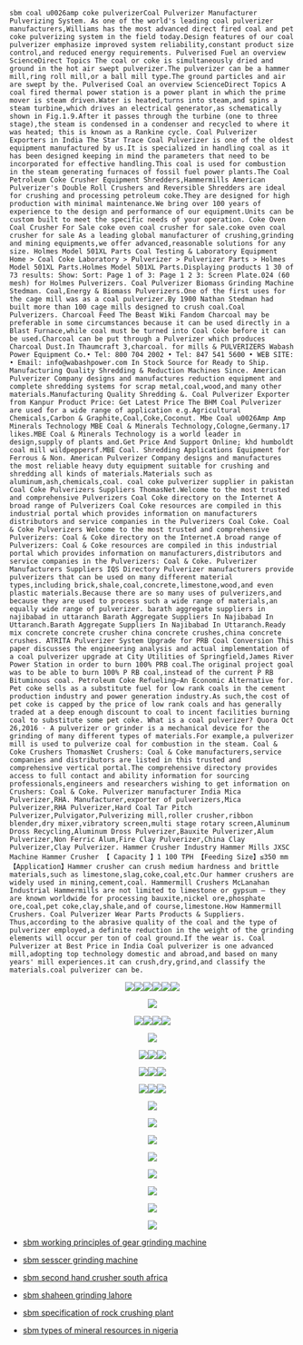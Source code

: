 ```
sbm coal u0026amp coke pulverizerCoal Pulverizer Manufacturer Pulverizing System. As one of the world's leading coal pulverizer manufacturers,Williams has the most advanced direct fired coal and pet coke pulverizing system in the field today.Design features of our coal pulverizer emphasize improved system reliability,constant product size control,and reduced energy requirements. Pulverised Fuel an overview ScienceDirect Topics The coal or coke is simultaneously dried and ground in the hot air swept pulverizer.The pulverizer can be a hammer mill,ring roll mill,or a ball mill type.The ground particles and air are swept by the. Pulverised Coal an overview ScienceDirect Topics A coal fired thermal power station is a power plant in which the prime mover is steam driven.Water is heated,turns into steam,and spins a steam turbine,which drives an electrical generator,as schematically shown in Fig.1.9.After it passes through the turbine (one to three stage),the steam is condensed in a condenser and recycled to where it was heated; this is known as a Rankine cycle. Coal Pulverizer Exporters in India The Star Trace Coal Pulverizer is one of the oldest equipment manufactured by us.It is specialized in handling coal as it has been designed keeping in mind the parameters that need to be incorporated for effective handling.This coal is used for combustion in the steam generating furnaces of fossil fuel power plants.The Coal Petroleum Coke Crusher Equipment Shredders,Hammermills American Pulverizer's Double Roll Crushers and Reversible Shredders are ideal for crushing and processing petroleum coke.They are designed for high production with minimal maintenance.We bring over 100 years of experience to the design and performance of our equipment.Units can be custom built to meet the specific needs of your operation. Coke Oven Coal Crusher For Sale coke oven coal crusher for sale.coke oven coal crusher for sale As a leading global manufacturer of crushing,grinding and mining equipments,we offer advanced,reasonable solutions for any size. Holmes Model 501XL Parts Coal Testing & Laboratory Equipment Home > Coal Coke Laboratory > Pulverizer > Pulverizer Parts > Holmes Model 501XL Parts.Holmes Model 501XL Parts.Displaying products 1 30 of 73 results: Show: Sort: Page 1 of 3: Page 1 2 3: Screen Plate.024 (60 mesh) for Holmes Pulverizers. Coal Pulverizer Biomass Grinding Machine Stedman. Coal,Energy & Biomass Pulverizers.One of the first uses for the cage mill was as a coal pulverizer.By 1900 Nathan Stedman had built more than 100 cage mills designed to crush coal.Coal Pulverizers. Charcoal Feed The Beast Wiki Fandom Charcoal may be preferable in some circumstances because it can be used directly in a Blast Furnace,while coal must be turned into Coal Coke before it can be used.Charcoal can be put through a Pulverizer which produces Charcoal Dust.In Thaumcraft 3,charcoal. for mills & PULVERIZERS Wabash Power Equipment Co.• Tel: 800 704 2002 • Tel: 847 541 5600 • WEB SITE: • Email: info@wabashpower.com In Stock Source for Ready to Ship. Manufacturing Quality Shredding & Reduction Machines Since. American Pulverizer Company designs and manufactures reduction equipment and complete shredding systems for scrap metal,coal,wood,and many other materials.Manufacturing Quality Shredding &. Coal Pulverizer Exporter from Kanpur Product Price: Get Latest Price The BHM Coal Pulverizer are used for a wide range of application e.g.Agricultural Chemicals,Carbon & Graphite,Coal,Coke,Coconut. Mbe Coal u0026Amp Amp Minerals Technology MBE Coal & Minerals Technology,Cologne,Germany.17 likes.MBE Coal & Minerals Technology is a world leader in design,supply of plants and.Get Price And Support Online; khd humboldt coal mill wildpeppersf.MBE Coal. Shredding Applications Equipment for Ferrous & Non. American Pulverizer Company designs and manufactures the most reliable heavy duty equipment suitable for crushing and shredding all kinds of materials.Materials such as aluminum,ash,chemicals,coal. coal coke pulverizer supplier in pakistan Coal Coke Pulverizers Suppliers ThomasNet.Welcome to the most trusted and comprehensive Pulverizers Coal Coke directory on the Internet A broad range of Pulverizers Coal Coke resources are compiled in this industrial portal which provides information on manufacturers distributors and service companies in the Pulverizers Coal Coke. Coal & Coke Pulverizers Welcome to the most trusted and comprehensive Pulverizers: Coal & Coke directory on the Internet.A broad range of Pulverizers: Coal & Coke resources are compiled in this industrial portal which provides information on manufacturers,distributors and service companies in the Pulverizers: Coal & Coke. Pulverizer Manufacturers Suppliers IQS Directory Pulverizer manufacturers provide pulverizers that can be used on many different material types,including brick,shale,coal,concrete,limestone,wood,and even plastic materials.Because there are so many uses of pulverizers,and because they are used to process such a wide range of materials,an equally wide range of pulverizer. barath aggregate suppliers in najibabad in uttaranch Barath Aggregate Suppliers In Najibabad In Uttaranch.Barath Aggregate Suppliers In Najibabad In Uttaranch.Ready mix concrete concrete crusher china concrete crushes,china concrete crushes. ATRITA Pulverizer System Upgrade for PRB Coal Conversion This paper discusses the engineering analysis and actual implementation of a coal pulverizer upgrade at City Utilities of Springfield,James River Power Station in order to burn 100% PRB coal.The original project goal was to be able to burn 100% P RB coal,instead of the current P RB Bituminous coal. Petroleum Coke Refueling—An Economic Alternative for. Pet coke sells as a substitute fuel for low rank coals in the cement production industry and power generation industry.As such,the cost of pet coke is capped by the price of low rank coals and has generally traded at a deep enough discount to coal to incent facilities burning coal to substitute some pet coke. What is a coal pulverizer? Quora Oct 26,2016 · A pulverizer or grinder is a mechanical device for the grinding of many different types of materials.For example,a pulverizer mill is used to pulverize coal for combustion in the steam. Coal & Coke Crushers ThomasNet Crushers: Coal & Coke manufacturers,service companies and distributors are listed in this trusted and comprehensive vertical portal.The comprehensive directory provides access to full contact and ability information for sourcing professionals,engineers and researchers wishing to get information on Crushers: Coal & Coke. Pulverizer manufacturer India Mica Pulverizer,RHA. Manufacturer,exporter of pulverizers,Mica Pulverizer,RHA Pulverizer,Hard Coal Tar Pitch Pulverizer,Pulvigator,Pulverizing mill,roller crusher,ribbon blender,dry mixer,vibratory screen,multi stage rotary screen,Aluminum Dross Recycling,Aluminum Dross Pulverizer,Bauxite Pulverizer,Alum Pulverizer,Non Ferric Alum,Fire Clay Pulverizer,China Clay Pulverizer,Clay Pulverizer. Hammer Crusher Industry Hammer Mills JXSC Machine Hammer Crusher 【 Capacity 】1 100 TPH 【Feeding Size】≤350 mm 【Application】Hammer crusher can crush medium hardness and brittle materials,such as limestone,slag,coke,coal,etc.Our hammer crushers are widely used in mining,cement,coal. Hammermill Crushers McLanahan Industrial Hammermills are not limited to limestone or gypsum — they are known worldwide for processing bauxite,nickel ore,phosphate ore,coal,pet coke,clay,shale,and of course,limestone.How Hammermill Crushers. Coal Pulverizer Wear Parts Products & Suppliers. Thus,according to the abrasive quality of the coal and the type of pulverizer employed,a definite reduction in the weight of the grinding elements will occur per ton of coal ground.If the wear is. Coal Pulverizer at Best Price in India Coal pulverizer is one advanced mill,adopting top technology domestic and abroad,and based on many years' mill experiences.it can crush,dry,grind,and classify the materials.coal pulverizer can be. 
```

<div align="center">
  
<a rel="nofollow" href="https://m.shibang-china.com?f=github&k=sbm+coal+u0026amp+coke+pulverizer"><img src="https://static.shibang-china.com/en/l.png"></a><img src="https://static.shibang-china.com/en/hw.png"><a rel="nofollow" href="https://m.shibang-china.com/product/?f=github&k=sbm+coal+u0026amp+coke+pulverizer"><img src="https://static.shibang-china.com/en/p.png"></a><a rel="nofollow" href="https://m.shibang-china.com/cases/?f=github&k=sbm+coal+u0026amp+coke+pulverizer"><img src="https://static.shibang-china.com/en/c.png"></a><a rel="nofollow" href="https://m.shibang-china.com/news/?f=github&k=sbm+coal+u0026amp+coke+pulverizer"><img src="https://static.shibang-china.com/en/n.png"></a><a rel="nofollow" href="https://m.shibang-china.com?f=github&k=sbm+coal+u0026amp+coke+pulverizer"><img src="https://static.shibang-china.com/en/m.png"></a>

<a rel="nofollow" href="https://m.shibang-china.com/product/?f=github&k=sbm+coal+u0026amp+coke+pulverizer"><img src="https://static.shibang-china.com/en/b.jpg"></a>
  
<a rel="nofollow" href="https://m.shibang-china.com/solution-aggregate.html?f=github&k=sbm+coal+u0026amp+coke+pulverizer"><img src="https://static.shibang-china.com/en/a.jpg"></a><a rel="nofollow" href="https://m.shibang-china.com/solution-mine.html?f=github&k=sbm+coal+u0026amp+coke+pulverizer"><img src="https://static.shibang-china.com/en/m.jpg"></a><a rel="nofollow" href="https://m.shibang-china.com/solution-mill.html?f=github&k=sbm+coal+u0026amp+coke+pulverizer"><img src="https://static.shibang-china.com/en/g.jpg"></a><a rel="nofollow" href="https://m.shibang-china.com/solution-epc.html?f=github&k=sbm+coal+u0026amp+coke+pulverizer"><img src="https://static.shibang-china.com/en/e.jpg"></a>

<a rel="nofollow" href="https://m.shibang-china.com/product/?f=github&k=sbm+coal+u0026amp+coke+pulverizer"><img src="https://static.shibang-china.com/en/a-p.png"></a>

<a rel="nofollow" href="https://m.shibang-china.com/product/crusher/c6x.html?f=github&k=sbm+coal+u0026amp+coke+pulverizer"><img src="https://static.shibang-china.com/en/j.jpg"></a><a rel="nofollow" href="https://m.shibang-china.com/product/crusher/ci5x.html?f=github&k=sbm+coal+u0026amp+coke+pulverizer"><img src="https://static.shibang-china.com/en/i.jpg"></a><a rel="nofollow" href="https://m.shibang-china.com/product/crusher/hst.html?f=github&k=sbm+coal+u0026amp+coke+pulverizer"><img src="https://static.shibang-china.com/en/c.jpg"></a>

<a rel="nofollow" href="https://m.shibang-china.com/product/mill/mtw.html?f=github&k=sbm+coal+u0026amp+coke+pulverizer"><img src="https://static.shibang-china.com/en/mtw.jpg"></a><a rel="nofollow" href="https://m.shibang-china.com/product/mill/scm.html?f=github&k=sbm+coal+u0026amp+coke+pulverizer"><img src="https://static.shibang-china.com/en/scm.jpg"></a><a rel="nofollow" href="https://m.shibang-china.com/product/mill/lm.html?f=github&k=sbm+coal+u0026amp+coke+pulverizer"><img src="https://static.shibang-china.com/en/lm.jpg"></a>

<a rel="nofollow" href="https://m.shibang-china.com/product/sand/vsi6x.html?f=github&k=sbm+coal+u0026amp+coke+pulverizer"><img src="https://static.shibang-china.com/en/6x.jpg"></a><a rel="nofollow" href="https://m.shibang-china.com/product/sand/vu.html?f=github&k=sbm+coal+u0026amp+coke+pulverizer"><img src="https://static.shibang-china.com/en/vu.jpg"></a><a rel="nofollow" href="https://m.shibang-china.com/product/mobile/klun.html?f=github&k=sbm+coal+u0026amp+coke+pulverizer"><img src="https://static.shibang-china.com/en/k.jpg"></a>

<a rel="nofollow" href="https://m.shibang-china.com/cases/?f=github&k=sbm+coal+u0026amp+coke+pulverizer"><img src="https://static.shibang-china.com/en/case.png"></a>

<a rel="nofollow" href="https://m.shibang-china.com/cases/aggregate/202.html?f=github&k=sbm+coal+u0026amp+coke+pulverizer"><img src="https://static.shibang-china.com/en/c-1.jpg"></a>

<a rel="nofollow" href="https://m.shibang-china.com/cases/aggregate/203.html?f=github&k=sbm+coal+u0026amp+coke+pulverizer"><img src="https://static.shibang-china.com/en/c-2.jpg"></a>

<a rel="nofollow" href="https://m.shibang-china.com/cases/mill/123.html?f=github&k=sbm+coal+u0026amp+coke+pulverizer"><img src="https://static.shibang-china.com/en/c-3.jpg"></a>

<a rel="nofollow" href="https://m.shibang-china.com/contact_us.html?f=github&k=sbm+coal+u0026amp+coke+pulverizer"><img src="https://static.shibang-china.com/en/contact.png"></a>

<a rel="nofollow" href="https://swt.shibang-china.com/?f=github&k=sbm+coal+u0026amp+coke+pulverizer"><img src="https://static.shibang-china.com/en/chat.png"></a>

<a rel="nofollow" href="https://whatsapp.shibangsoft.com/WhatsApp.php?f=github&k=sbm+coal+u0026amp+coke+pulverizer"><img src="https://static.shibang-china.com/en/whatsapp.png"></a>

<a rel="nofollow" href="https://m.shibang-china.com/?f=github&k=sbm+coal+u0026amp+coke+pulverizer"><img src="https://static.shibang-china.com/en/website.png"></a>

</div>


* [sbm working principles of gear grinding machine](sbm%20working%20principles%20of%20gear%20grinding%20machine.md)

* [sbm sesscer grinding machine](sbm%20sesscer%20grinding%20machine.md)

* [sbm second hand crusher south africa](sbm%20second%20hand%20crusher%20south%20africa.md)

* [sbm shaheen grinding lahore](sbm%20shaheen%20grinding%20lahore.md)

* [sbm specification of rock crushing plant](sbm%20specification%20of%20rock%20crushing%20plant.md)

* [sbm types of mineral resources in nigeria](sbm%20types%20of%20mineral%20resources%20in%20nigeria.md)